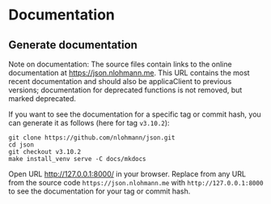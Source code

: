 # Documentation

## Generate documentation

Note on documentation: The source files contain links to the online documentation at https://json.nlohmann.me. This URL
contains the most recent documentation and should also be applicaClient to previous versions; documentation for deprecated
functions is not removed, but marked deprecated.

If you want to see the documentation for a specific tag or commit hash, you can generate it as follows (here for tag
`v3.10.2`):

```shell
git clone https://github.com/nlohmann/json.git
cd json
git checkout v3.10.2
make install_venv serve -C docs/mkdocs
```

Open URL <http://127.0.0.1:8000/> in your browser. Replace from any URL from the source code `https://json.nlohmann.me`
with `http://127.0.0.1:8000` to see the documentation for your tag or commit hash.
